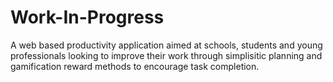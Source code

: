 # Work-In-Progress
A web based productivity application aimed at schools, students and young professionals looking to improve their work through simplisitic planning and gamification reward methods to encourage task completion. 
